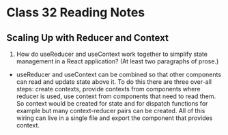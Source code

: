 # Class 32 Reading Notes

## Scaling Up with Reducer and Context

1. How do useReducer and useContext work together to simplify state management in a React application? (At least two paragraphs of prose.)

- useReducer and useContext can be combined so that other components can read and update state above it. To do this there are three over-all steps: create contexts, provide contexts from components where reducer is used, use context from components that need to read them. So context would be created for state and for dispatch functions for example but many context-reducer pairs can be created. All of this wiring can live in a single file and export the component that provides context.
